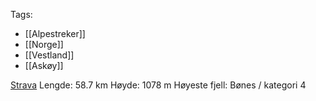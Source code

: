 Tags:
- [[Alpestreker]]
- [[Norge]]
- [[Vestland]]
- [[Askøy]]

[Strava](https://www.strava.com/activities/6996140274)
Lengde: 58.7 km
Høyde: 1078 m
Høyeste fjell: Bønes / kategori 4